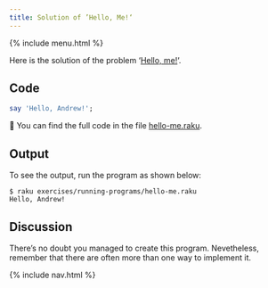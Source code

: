 ```yaml
---
title: Solution of ’Hello, Me!‘
---
```


{% include menu.html %}

Here is the solution of the problem ‘[Hello, me!](../)‘.

## Code

```raku
say 'Hello, Andrew!';
```

🦋 You can find the full code in the file [hello-me.raku](https://github.com/ash/raku-course/blob/master/exercises/running-programs/hello-me.raku).

## Output

To see the output, run the program as shown below:

    $ raku exercises/running-programs/hello-me.raku 
    Hello, Andrew!

## Discussion

There’s no doubt you managed to create this program. Nevetheless, remember that there are often more than one way to implement it.

{% include nav.html %}
